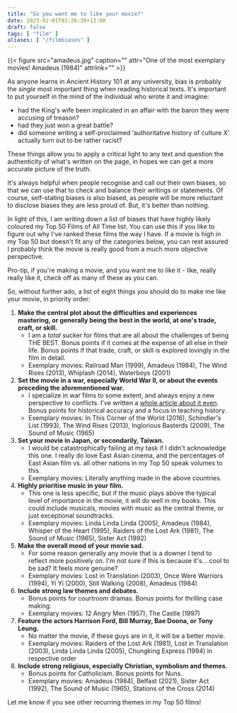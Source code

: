 ```yaml
---
title: "So you want me to like your movie?"
date: 2023-02-01T01:26:39+13:00
draft: false
tags: [ "film" ]
aliases: [ "/filmbiases" ]
---
```


{{< figure src="amadeus.jpg" caption="" attr="One of the most exemplary movies! Amadeus (1984)" attrlink="" >}}

As anyone learns in Ancient History 101 at any university, bias is probably the _single_ most important thing when reading historical texts. It's important to put yourself in the mind of the individual who wrote it and imagine:

*   had the King's wife been implicated in an affair with the baron they were accusing of treason?
*   had they just won a great battle?
*   did someone writing a self-proclaimed ‘authoritative history of culture X’ actually turn out to be rather racist?

These things allow you to apply a critical light to any text and question the authenticity of what's written on the page, in hopes we can get a more accurate picture of the truth.

It's always helpful when people recognise and call out their own biases, so that we can use that to check and balance their writings or statements. Of course, self-stating biases is also biased, as people will be more reluctant to disclose biases they are less proud of. But, it's better than nothing.

In light of this, I am writing down a list of biases that have highly likely coloured my Top 50 Films of All Time list. You can use this if you like to figure out why I've ranked these films the way I have. If a movie is high in my Top 50 but doesn't fit any of the categories below, you can rest assured I probably think the movie is really good from a much more objective perspective.

Pro-tip, if you're making a movie, and you want me to like it - like, really really like it, check off as many of these as you can.

So, without further ado, a list of eight things you should do to make me like your movie, in priority order:

1.  **Make the central plot about the difficulties and experiences mastering, or generally being the best in the world, at one's trade, craft, or skill.**
    *  I am a _total_ sucker for films that are all about the challenges of being THE BEST. Bonus points if it comes at the expense of all else in their life. Bonus points if that trade, craft, or skill is explored lovingly in the film in detail.
    *  Exemplary movies: Railroad Man (1999), Amadeus (1984), The Wind Rises (2013), Whiplash (2014), Waterboys (2001)
2.  **Set the movie in a war, especially World War II, or about the events preceding the aforementioned war.**
    *  I specialize in war films to some extent, and always enjoy a new perspective to conflicts. I've written a [whole article about it even](https://576i.nz/2022/03/world-war-ii-in-film/). Bonus points for historical accuracy and a focus in teaching history.
    *  Exemplary movies: In This Corner of the World (2016), Schindler's List (1993), The Wind Rises (2013), Inglorious Basterds (2009), The Sound of Music (1965)
3.  **Set your movie in Japan, or secondarily, Taiwan.**
    *  I would be catastrophically failing at my task if I didn't acknowledge this one. I really do love East Asian cinema, and the percentages of East Asian film vs. all other nations in my Top 50 speak volumes to this.
    *  Exemplary movies: Literally anything made in the above countries.
4.  **Highly prioritise music in your film.**
    *  This one is less specific, but if the music plays above the typical level of importance in the movie, it will do well in my books. This could include musicals, movies with music as the central theme, or just exceptional soundtracks.
    *  Exemplary movies: Linda Linda Linda (2005), Amadeus (1984), Whisper of the Heart (1995), Raiders of the Lost Ark (1981), The Sound of Music (1965), Sister Act (1992)
5.  **Make the overall mood of your movie sad.**
    *  For some reason generally any movie that is a downer I tend to reflect more positively on. I'm not sure if this is because it's… cool to be sad? It feels more genuine?
    *  Exemplary movies: Lost in Translation (2003), Once Were Warriors (1994), Yi Yi (2000), Still Walking (2008), Amadeus (1984)
6.  **Include strong law themes and debates.**
    *  Bonus points for courtroom dramas. Bonus points for thrilling case making.
    *  Exemplary movies: 12 Angry Men (1957), The Castle (1997)
7.  **Feature the actors Harrison Ford, Bill Murray, Bae Doona, or Tony Leung.**
    *  No matter the movie, if these guys are in it, it will be a better movie.
    *  Exemplary movies: Raiders of the Lost Ark (1981), Lost in Translation (2003), Linda Linda Linda (2005), Chungking Express (1994) in respective order
8.  **Include strong religious, especially Christian, symbolism and themes.**
    *  Bonus points for Catholicism. Bonus points for Nuns.
    *  Exemplary movies: Amadeus (1984), Belfast (2021), Sister Act (1992), The Sound of Music (1965), Stations of the Cross (2014)

Let me know if you see other recurring themes in my Top 50 films!